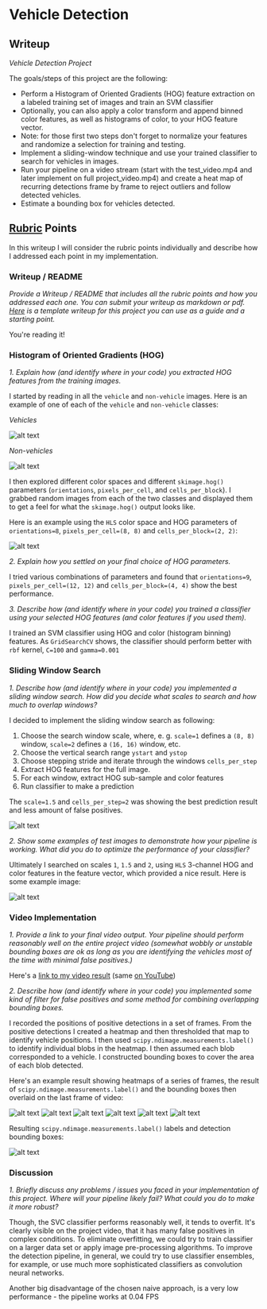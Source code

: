 # Vehicle Detection

## Writeup

*Vehicle Detection Project*

The goals/steps of this project are the following:

* Perform a Histogram of Oriented Gradients (HOG) feature extraction on a labeled training set of images and train an SVM classifier
* Optionally, you can also apply a color transform and append binned color features, as well as histograms of color, to your HOG feature vector. 
* Note: for those first two steps don't forget to normalize your features and randomize a selection for training and testing.
* Implement a sliding-window technique and use your trained classifier to search for vehicles in images.
* Run your pipeline on a video stream (start with the test_video.mp4 and later implement on full project_video.mp4) and create a heat map of recurring detections frame by frame to reject outliers and follow detected vehicles.
* Estimate a bounding box for vehicles detected.

[//]: # (Image References)
[image1]: ./images/cars.png
[image2]: ./images/not_cars.png
[image3]: ./images/HOG_example.png
[image4]: ./images/sliding_windows.png
[image5]: ./images/multiple_boxes.png
[image6]: ./images/frame_heatmaps_1.png
[image7]: ./images/frame_heatmaps_2.png
[image8]: ./images/frame_heatmaps_3.png
[image9]: ./images/frame_heatmaps_4.png
[image10]: ./images/frame_heatmaps_5.png
[image11]: ./images/frame_heatmaps_6.png
[image12]: ./images/frames_window_labels.png
[video1]: ./project_video.mp4

## [Rubric](https://review.udacity.com/#!/rubrics/513/view) Points

In this writeup I will consider the rubric points individually and describe how I addressed each point in my implementation.  

### Writeup / README

*Provide a Writeup / README that includes all the rubric points and how you addressed each one.  You can submit your writeup as markdown or pdf.  [Here](https://github.com/udacity/CarND-Vehicle-Detection/blob/master/writeup_template.md) is a template writeup for this project you can use as a guide and a starting point.*  

You're reading it!

### Histogram of Oriented Gradients (HOG)

*1. Explain how (and identify where in your code) you extracted HOG features from the training images.*

I started by reading in all the `vehicle` and `non-vehicle` images.  Here is an example of one of each of the `vehicle` and `non-vehicle` classes:

*Vehicles*

![alt text][image1]

*Non-vehicles*

![alt text][image2]

I then explored different color spaces and different `skimage.hog()` parameters (`orientations`, `pixels_per_cell`, and `cells_per_block`).  I grabbed random images from each of the two classes and displayed them to get a feel for what the `skimage.hog()` output looks like.

Here is an example using the `HLS` color space and HOG parameters of `orientations=8`, `pixels_per_cell=(8, 8)` and `cells_per_block=(2, 2)`:

![alt text][image3]

*2. Explain how you settled on your final choice of HOG parameters.*

I tried various combinations of parameters and found that `orientations=9`, `pixels_per_cell=(12, 12)` and `cells_per_block=(4, 4)` show the best performance.

*3. Describe how (and identify where in your code) you trained a classifier using your selected HOG features (and color features if you used them).*

I trained an SVM classifier using HOG and color (histogram binning) features.
As `GridSearchCV` shows, the classifier should perform better with `rbf` kernel, `C=100` and `gamma=0.001`

### Sliding Window Search

*1. Describe how (and identify where in your code) you implemented a sliding window search.  How did you decide what scales to search and how much to overlap windows?*

I decided to implement the sliding window search as following:
1. Choose the search window scale, where, e. g. `scale=1` defines a `(8, 8)` window, `scale=2` defines a `(16, 16)` window, etc.
2. Choose the vertical search range `ystart` and `ystop`
3. Choose stepping stride and iterate through the windows `cells_per_step`
4. Extract HOG features for the full image.
5. For each window, extract HOG sub-sample and color features
6. Run classifier to make a prediction

The `scale=1.5` and `cells_per_step=2` was showing the best prediction result and less amount of false positives.

![alt text][image4]

*2. Show some examples of test images to demonstrate how your pipeline is working.  What did you do to optimize the performance of your classifier?*

Ultimately I searched on scales `1`, `1.5` and `2`, using `HLS` 3-channel HOG and color features in the feature vector, which provided a nice result.  Here is some example image:

![alt text][image5]

### Video Implementation

*1. Provide a link to your final video output.  Your pipeline should perform reasonably well on the entire project video (somewhat wobbly or unstable bounding boxes are ok as long as you are identifying the vehicles most of the time with minimal false positives.)*

Here's a [link to my video result](./video_output/project_video.mp4) (same [on YouTube](https://youtu.be/JWdr5NQNEwg))

*2. Describe how (and identify where in your code) you implemented some kind of filter for false positives and some method for combining overlapping bounding boxes.*

I recorded the positions of positive detections in a set of frames. From the positive detections I created a heatmap and then thresholded that map to identify vehicle positions.  I then used `scipy.ndimage.measurements.label()` to identify individual blobs in the heatmap.  I then assumed each blob corresponded to a vehicle.  I constructed bounding boxes to cover the area of each blob detected.  

Here's an example result showing heatmaps of a series of frames, the result of `scipy.ndimage.measurements.label()` and the bounding boxes then overlaid on the last frame of video:

![alt text][image6]
![alt text][image7]
![alt text][image8]
![alt text][image9]
![alt text][image10]
![alt text][image11]

Resulting `scipy.ndimage.measurements.label()` labels and detection bounding boxes:

![alt text][image12]

### Discussion

*1. Briefly discuss any problems / issues you faced in your implementation of this project.  Where will your pipeline likely fail?  What could you do to make it more robust?*

Though, the SVC classifier performs reasonably well, it tends to overfit. It's clearly visible on the project video, that it has many false positives in complex conditions.
To eliminate overfitting, we could try to train classifier on a larger data set or apply image pre-processing algorithms.
To improve the detection pipeline, in general, we could try to use classifier ensembles, for example, or use much more sophisticated classifiers as convolution neural networks. 

Another big disadvantage of the chosen naive approach, is a very low performance - the pipeline works at 0.04 FPS